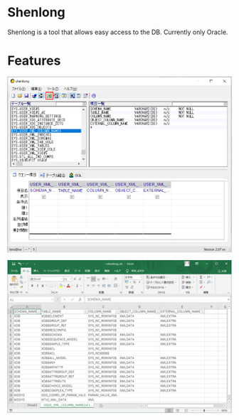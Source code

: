 ﻿# Shenlong

Shenlong is a tool that allows easy access to the DB.
Currently only Oracle. 

# Features

![Main Screen](https://github.com/siberian-hidetatsu/Shenlong/blob/branch-image/branch-images/shenlong%20main%20screen.png)

![Excel Output](https://github.com/siberian-hidetatsu/Shenlong/blob/branch-image/branch-images/excel%20output.png)